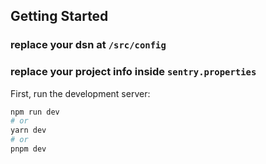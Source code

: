 ## Getting Started

### replace your dsn at ```/src/config``` 
### replace your project info inside ```sentry.properties```

First, run the development server:

```bash
npm run dev
# or
yarn dev
# or
pnpm dev
```
